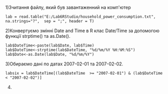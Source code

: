 1)Зчитання файлу, який був завантаженний на комп'ютер
```{r}
lab = read.table("E:/Lab6RStudio/household_power_consumption.txt", na.strings="?",  sep = ";", header = T)
```
2)Конвертуємо змінні Date and Time в R клас Date/Time за допомогою функції strptime() та as.Date().
```{r}
lab$DateTime<-paste(lab$Date, lab$Time)
lab$DateTime<-strptime(lab$DateTime, "%d/%m/%Y %H:%M:%S")
lab$Date<-as.Date(lab$Date, "%d/%m/%Y")
```
3)Обираємо дані по датах 2007-02-01 та 2007-02-02.
```{r}
labsix = lab$DateTime[(lab$DateTime  >= "2007-02-01") & (lab$DateTime < "2007-02-02")]
```
4)
